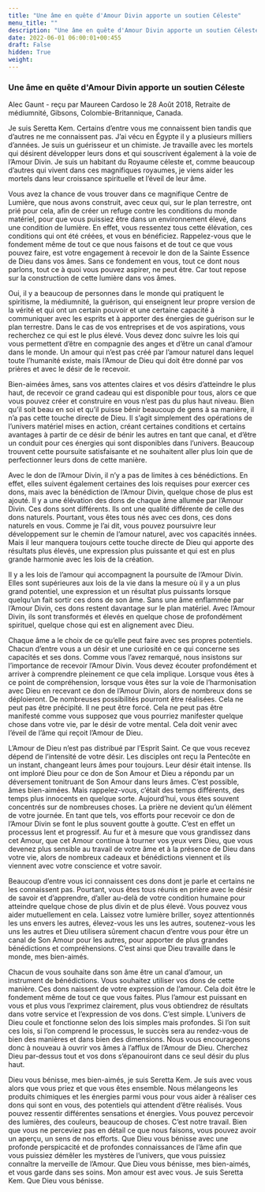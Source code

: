 ```yaml
---
title: "Une âme en quête d'Amour Divin apporte un soutien Céleste"
menu_title: ""
description: "Une âme en quête d'Amour Divin apporte un soutien Céleste"
date: 2022-06-01 06:00:01+00:455
draft: False
hidden: True
weight:
---
```

### Une âme en quête d'Amour Divin apporte un soutien Céleste

Alec Gaunt - reçu par Maureen Cardoso le 28 Août 2018, Retraite de médiumnité, Gibsons, Colombie-Britannique, Canada.

Je suis Seretta Kem. Certains d’entre vous me connaissent bien tandis que d’autres ne me connaissent pas. J’ai vécu en Égypte il y a plusieurs milliers d’années. Je suis un guérisseur et un chimiste. Je travaille avec les mortels qui désirent développer leurs dons et qui souscrivent également à la voie de l’Amour Divin. Je suis un habitant du Royaume céleste et, comme beaucoup d’autres qui vivent dans ces magnifiques royaumes, je viens aider les mortels dans leur croissance spirituelle et l’éveil de leur âme.

Vous avez la chance de vous trouver dans ce magnifique Centre de Lumière, que nous avons construit, avec ceux qui, sur le plan terrestre, ont prié pour cela, afin de créer un refuge contre les conditions du monde matériel, pour que vous puissiez être dans un environnement élevé, dans une condition de lumière. En effet, vous ressentez tous cette élévation, ces conditions qui ont été créées, et vous en bénéficiez. Rappelez-vous que le fondement même de tout ce que nous faisons et de tout ce que vous pouvez faire, est votre engagement à recevoir le don de la Sainte Essence de Dieu dans vos âmes. Sans ce fondement en vous, tout ce dont nous parlons, tout ce à quoi vous pouvez aspirer, ne peut être. Car tout repose sur la construction de cette lumière dans vos âmes.

Oui, il y a beaucoup de personnes dans le monde qui pratiquent le spiritisme, la médiumnité, la guérison, qui enseignent leur propre version de la vérité et qui ont un certain pouvoir et une certaine capacité à communiquer avec les esprits et à apporter des énergies de guérison sur le plan terrestre. Dans le cas de vos entreprises et de vos aspirations, vous recherchez ce qui est le plus élevé. Vous devez donc suivre les lois qui vous permettent d’être en compagnie des anges et d’être un canal d’amour dans le monde. Un amour qui n’est pas créé par l’amour naturel dans lequel toute l’humanité existe, mais l’Amour de Dieu qui doit être donné par vos prières et avec le désir de le recevoir.

Bien-aimées âmes, sans vos attentes claires et vos désirs d’atteindre le plus haut, de recevoir ce grand cadeau qui est disponible pour tous, alors ce que vous pouvez créer et construire en vous n’est pas du plus haut niveau. Bien qu’il soit beau en soi et qu’il puisse bénir beaucoup de gens à sa manière, il n’a pas cette touche directe de Dieu. Il s’agit simplement des opérations de l’univers matériel mises en action, créant certaines conditions et certains avantages à partir de ce désir de bénir les autres en tant que canal, et d’être un conduit pour ces énergies qui sont disponibles dans l’univers. Beaucoup trouvent cette poursuite satisfaisante et ne souhaitent aller plus loin que de perfectionner leurs dons de cette manière.

Avec le don de l’Amour Divin, il n’y a pas de limites à ces bénédictions. En effet, elles suivent également certaines des lois requises pour exercer ces dons, mais avec la bénédiction de l’Amour Divin, quelque chose de plus est ajouté. Il y a une élévation des dons de chaque âme allumée par l’Amour Divin. Ces dons sont différents. Ils ont une qualité différente de celle des dons naturels. Pourtant, vous êtes tous nés avec ces dons, ces dons naturels en vous. Comme je l’ai dit, vous pouvez poursuivre leur développement sur le chemin de l’amour naturel, avec vos capacités innées. Mais il leur manquera toujours cette touche directe de Dieu qui apporte des résultats plus élevés, une expression plus puissante et qui est en plus grande harmonie avec les lois de la création.

Il y a les lois de l’amour qui accompagnent la poursuite de l’Amour Divin. Elles sont supérieures aux lois de la vie dans la mesure où il y a un plus grand potentiel, une expression et un résultat plus puissants lorsque quelqu’un fait sortir ces dons de son âme. Sans une âme enflammée par l’Amour Divin, ces dons restent davantage sur le plan matériel. Avec l’Amour Divin, ils sont transformés et élevés en quelque chose de profondément spirituel, quelque chose qui est en alignement avec Dieu.

Chaque âme a le choix de ce qu’elle peut faire avec ses propres potentiels. Chacun d’entre vous a un désir et une curiosité en ce qui concerne ses capacités et ses dons. Comme vous l’avez remarqué, nous insistons sur l’importance de recevoir l’Amour Divin. Vous devez écouter profondément et arriver à comprendre pleinement ce que cela implique. Lorsque vous êtes à ce point de compréhension, lorsque vous êtes sur la voie de l’harmonisation avec Dieu en recevant ce don de l’Amour Divin, alors de nombreux dons se déploieront. De nombreuses possibilités pourront être réalisées. Cela ne peut pas être précipité. Il ne peut être forcé. Cela ne peut pas être manifesté comme vous supposez que vous pourriez manifester quelque chose dans votre vie, par le désir de votre mental. Cela doit venir avec l’éveil de l’âme qui reçoit l’Amour de Dieu.

L’Amour de Dieu n’est pas distribué par l’Esprit Saint. Ce que vous recevez dépend de l’intensité de votre désir. Les disciples ont reçu la Pentecôte en un instant, changeant leurs âmes pour toujours. Leur désir était intense. Ils ont imploré Dieu pour ce don de Son Amour et Dieu a répondu par un déversement tonitruant de Son Amour dans leurs âmes. C’est possible, âmes bien-aimées. Mais rappelez-vous, c’était des temps différents, des temps plus innocents en quelque sorte. Aujourd’hui, vous êtes souvent concentrés sur de nombreuses choses. La prière ne devient qu’un élément de votre journée. En tant que tels, vos efforts pour recevoir ce don de l’Amour Divin se font le plus souvent goutte à goutte. C’est en effet un processus lent et progressif. Au fur et à mesure que vous grandissez dans cet Amour, que cet Amour continue à tourner vos yeux vers Dieu, que vous devenez plus sensible au travail de votre âme et à la présence de Dieu dans votre vie, alors de nombreux cadeaux et bénédictions viennent et ils viennent avec votre conscience et votre savoir.

Beaucoup d’entre vous ici connaissent ces dons dont je parle et certains ne les connaissent pas. Pourtant, vous êtes tous réunis en prière avec le désir de savoir et d’apprendre, d’aller au-delà de votre condition humaine pour atteindre quelque chose de plus divin et de plus élevé. Vous pouvez vous aider mutuellement en cela. Laissez votre lumière briller, soyez attentionnés les uns envers les autres, élevez-vous les uns les autres, soutenez-vous les uns les autres et Dieu utilisera sûrement chacun d’entre vous pour être un canal de Son Amour pour les autres, pour apporter de plus grandes bénédictions et compréhensions. C’est ainsi que Dieu travaille dans le monde, mes bien-aimés.

Chacun de vous souhaite dans son âme être un canal d’amour, un instrument de bénédictions. Vous souhaitez utiliser vos dons de cette manière. Ces dons naissent de votre expression de l’amour. Cela doit être le fondement même de tout ce que vous faites. Plus l’amour est puissant en vous et plus vous l’exprimez clairement, plus vous obtiendrez de résultats dans votre service et l’expression de vos dons. C’est simple. L’univers de Dieu coule et fonctionne selon des lois simples mais profondes. Si l’on suit ces lois, si l’on comprend le processus, le succès sera au rendez-vous de bien des manières et dans bien des dimensions. Nous vous encourageons donc à nouveau à ouvrir vos âmes à l’afflux de l’Amour de Dieu. Cherchez Dieu par-dessus tout et vos dons s’épanouiront dans ce seul désir du plus haut.

Dieu vous bénisse, mes bien-aimés, je suis Seretta Kem. Je suis avec vous alors que vous priez et que vous êtes ensemble. Nous mélangeons les produits chimiques et les énergies parmi vous pour vous aider à réaliser ces dons qui sont en vous, des potentiels qui attendent d’être réalisés. Vous pouvez ressentir différentes sensations et énergies. Vous pouvez percevoir des lumières, des couleurs, beaucoup de choses. C’est notre travail. Bien que vous ne perceviez pas en détail ce que nous faisons, vous pouvez avoir un aperçu, un sens de nos efforts. Que Dieu vous bénisse avec une profonde perspicacité et de profondes connaissances de l’âme afin que vous puissiez démêler les mystères de l’univers, que vous puissiez connaître la merveille de l’Amour. Que Dieu vous bénisse, mes bien-aimés, et vous garde dans ses soins. Mon amour est avec vous. Je suis Seretta Kem. Que Dieu vous bénisse.
